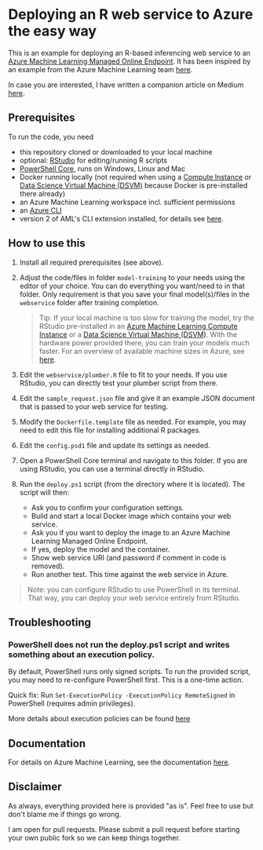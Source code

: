 # Deploying an R web service to Azure the easy way

This is an example for deploying an R-based inferencing web service to an
[Azure Machine Learning Managed Online Endpoint](https://docs.microsoft.com/en-us/azure/machine-learning/concept-endpoints).
It has been inspired by an example from the Azure Machine Learning team [here](https://github.com/Azure/azureml-examples/tree/main/cli/endpoints/online/custom-container/r).

In case you are interested, I have written a companion article on Medium [here](https://medium.com/@timo.klimmer/azure-mls-managed-online-endpoints-rock-cbd021c80263).

## Prerequisites

To run the code, you need
- this repository cloned or downloaded to your local machine
- optional: [RStudio](https://www.rstudio.com) for editing/running R scripts
- [PowerShell Core](https://github.com/powershell/powershell), runs on Windows, Linux and Mac
- Docker running locally (not required when using a
  [Compute Instance](https://docs.microsoft.com/en-us/azure/machine-learning/concept-compute-instance) or
  [Data Science Virtual Machine (DSVM)](https://aka.ms/dsvm) because Docker is pre-installed there already)
- an Azure Machine Learning workspace incl. sufficient permissions
- an [Azure CLI](https://docs.microsoft.com/en-us/cli/azure)
- version 2 of AML's CLI extension installed, for details see
  [here](https://docs.microsoft.com/en-us/azure/machine-learning/how-to-configure-cli).

## How to use this

1. Install all required prerequisites (see above).
2. Adjust the code/files in folder `model-training` to your needs using the editor of your choice. You can do everything
   you want/need to in that folder. Only requirement is that you save your final model(s)/files in the `webservice`
   folder after training completion.

   > Tip: If your local machine is too slow for training the model, try the RStudio pre-installed in an [Azure Machine
   > Learning Compute Instance](https://docs.microsoft.com/en-us/azure/machine-learning/concept-compute-instance) or a
   > [Data Science Virtual Machine (DSVM)](https://aka.ms/dsvm). With the hardware power provided there, you can train
   > your models much faster. For an overview of available machine sizes in Azure, see
   > [here](https://docs.microsoft.com/en-us/azure/virtual-machines/sizes).

3. Edit the `webservice/plumber.R` file to fit to your needs. If you use RStudio, you can directly test your plumber
   script from there.
4. Edit the `sample_request.json` file and give it an example JSON document that is passed to your web service for
   testing.
5. Modify the `Dockerfile.template` file as needed. For example, you may need to edit this file for installing
   additional R packages.
6. Edit the `config.psd1` file and update its settings as needed.
7. Open a PowerShell Core terminal and navigate to this folder. If you are using RStudio, you can use a terminal
   directly in RStudio.
8. Run the `deploy.ps1` script (from the directory where it is located). The script will then:
   * Ask you to confirm your configuration settings.
   * Build and start a local Docker image which contains your web service.
   * Ask you if you want to deploy the image to an Azure Machine Learning Managed Online Endpoint.
   * If yes, deploy the model and the container.
   * Show web service URI (and password if comment in code is removed).
   * Run another test. This time against the web service in Azure.

> Note: you can configure RStudio to use PowerShell in its terminal. That way, you can deploy your web service entirely
>       from RStudio.

## Troubleshooting

### PowerShell does not run the deploy.ps1 script and writes something about an execution policy.

By default, PowerShell runs only signed scripts. To run the provided script, you may need to re-configure PowerShell
first. This is a one-time action.

Quick fix: Run `Set-ExecutionPolicy -ExecutionPolicy RemoteSigned` in PowerShell (requires admin privileges).

More details about execution policies can be found [here](https://docs.microsoft.com/en-us/powershell/module/microsoft.powershell.core/about/about_execution_policies?view=powershell-7.1)

## Documentation

For details on Azure Machine Learning, see the documentation
[here](https://docs.microsoft.com/en-us/azure/machine-learning).

## Disclaimer
As always, everything provided here is provided "as is". Feel free to use but don't blame me if things go wrong.

I am open for pull requests. Please submit a pull request before starting your own public fork so we can keep things
together.